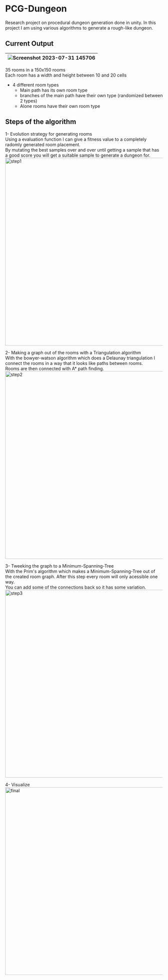 # PCG-Dungeon

Research project on procedural dungeon generation done in unity.
In this project I am using various algorithms to generate a rough-like dungeon.

## Current Output
| ![Screenshot 2023-07-31 145706](https://github.com/manijs82/PCG-Dungeon/assets/57400375/63639277-7ddb-4abd-b198-151e6b7d61d2) | 
|:--:| 
35 rooms in a 150x150 rooms <br>
Each room has a width and height between 10 and 20 cells
- 4 different room types
  - Main path has its own room type
  - branches of the main path have their own type (randomized between 2 types)
  - Alone rooms have their own room type

## Steps of the algorithm

1- Evolution strategy for generating rooms <br>
Using a evaluation function I can give a fitness value to a completely radomly generated room placement. <br>
By mutating the best samples over and over until getting a sample that has a good score you will get a suitable sample to generate a dungeon for. <br> 
<img src="https://user-images.githubusercontent.com/57400375/230924478-20ff97cc-2c19-4dea-9e35-ea9ddccb3064.png" alt="step1" width="600"/> <br>

2- Making a graph out of the rooms with a Triangulation algorithm <br>
With the bowyer-watson algorithm which does a Delaunay triangulation I connect the rooms in a way that it looks like paths between rooms. <br>
Rooms are then connected with A* path finding. <br>
<img src="https://user-images.githubusercontent.com/57400375/230924690-4fd772ca-e73c-4b05-80e6-71799fba1f91.png" alt="step2" width="600"/> <br>

3- Tweeking the graph to a Minimum-Spanning-Tree <br>
With the Prim's algorithm which makes a Minimum-Spanning-Tree out of the created room graph. After this step every room will only acessible one way. <br>
You can add some of the connections back so it has some variation. <br>
<img src="https://user-images.githubusercontent.com/57400375/230924829-3094effd-a2b4-4390-8a94-62cfe7b3dccf.png" alt="step3" width="600"/> <br>

4- Visualize <br>
<img src="https://user-images.githubusercontent.com/57400375/230924879-4f9c1de1-1f9b-4ebf-a5a8-1ee8db7efa78.png" alt="final" width="600"/> <br>
